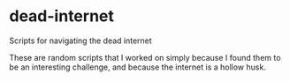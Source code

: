 # dead-internet
Scripts for navigating the dead internet

These are random scripts that I worked on simply because I found them to be an interesting challenge, and because the internet is a hollow husk.
